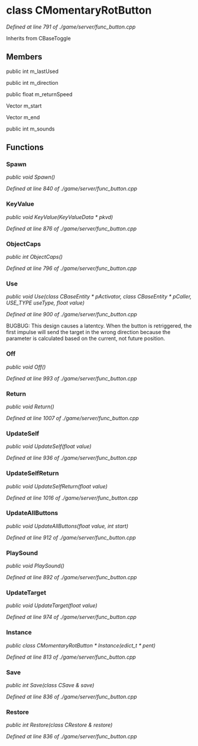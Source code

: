 # class CMomentaryRotButton

*Defined at line 791 of ./game/server/func_button.cpp*

Inherits from CBaseToggle



## Members

public int m_lastUsed

public int m_direction

public float m_returnSpeed

Vector m_start

Vector m_end

public int m_sounds



## Functions

### Spawn

*public void Spawn()*

*Defined at line 840 of ./game/server/func_button.cpp*

### KeyValue

*public void KeyValue(KeyValueData * pkvd)*

*Defined at line 876 of ./game/server/func_button.cpp*

### ObjectCaps

*public int ObjectCaps()*

*Defined at line 796 of ./game/server/func_button.cpp*

### Use

*public void Use(class CBaseEntity * pActivator, class CBaseEntity * pCaller, USE_TYPE useType, float value)*

*Defined at line 900 of ./game/server/func_button.cpp*

 BUGBUG: This design causes a latentcy.  When the button is retriggered, the first impulse will send the target in the wrong direction because the parameter is calculated based on the current, not future position.

### Off

*public void Off()*

*Defined at line 993 of ./game/server/func_button.cpp*

### Return

*public void Return()*

*Defined at line 1007 of ./game/server/func_button.cpp*

### UpdateSelf

*public void UpdateSelf(float value)*

*Defined at line 936 of ./game/server/func_button.cpp*

### UpdateSelfReturn

*public void UpdateSelfReturn(float value)*

*Defined at line 1016 of ./game/server/func_button.cpp*

### UpdateAllButtons

*public void UpdateAllButtons(float value, int start)*

*Defined at line 912 of ./game/server/func_button.cpp*

### PlaySound

*public void PlaySound()*

*Defined at line 892 of ./game/server/func_button.cpp*

### UpdateTarget

*public void UpdateTarget(float value)*

*Defined at line 974 of ./game/server/func_button.cpp*

### Instance

*public class CMomentaryRotButton * Instance(edict_t * pent)*

*Defined at line 813 of ./game/server/func_button.cpp*

### Save

*public int Save(class CSave & save)*

*Defined at line 836 of ./game/server/func_button.cpp*

### Restore

*public int Restore(class CRestore & restore)*

*Defined at line 836 of ./game/server/func_button.cpp*



